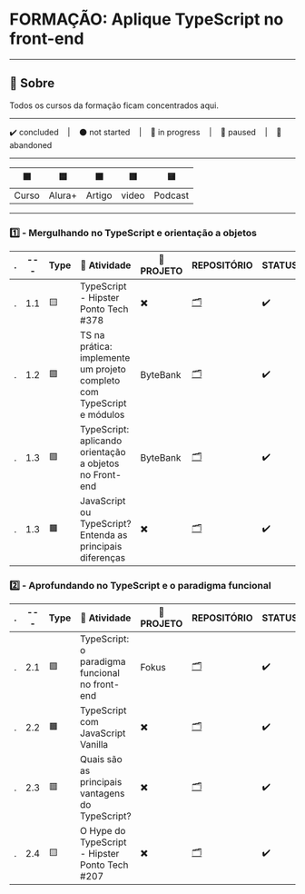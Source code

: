 # FORMAÇÃO: Aplique TypeScript no front-end

---

## 📌 Sobre
  Todos os cursos da formação ficam concentrados aqui.

---

<p>
  ✔️ concluded &nbsp;&nbsp;&nbsp;|&nbsp;&nbsp;&nbsp;
  ⚫ not started &nbsp;&nbsp;&nbsp;|&nbsp;&nbsp;&nbsp;
  🔵 in progress &nbsp;&nbsp;&nbsp;|&nbsp;&nbsp;&nbsp;
  🔶 paused &nbsp;&nbsp;&nbsp;|&nbsp;&nbsp;&nbsp;
  🔴 abandoned 
</p>

---
| 🟪 | 🟦 | 🟫 | 🟥 | 🟨 |
| --- | --- | --- | --- | --- |
| Curso | Alura+ | Artigo | video | Podcast |

---

### 1️⃣ - Mergulhando no TypeScript e orientação a objetos
| . | --- | Type | 📘 Atividade | 🔗 PROJETO | REPOSITÓRIO | STATUS |
| --- | --- | --- | --- | --- | --- | --- |
| . | 1.1 | 🟨 | TypeScript - Hipster Ponto Tech #378 | ✖️ | [🗂️](./notes.md) | ✔️ |
| . | 1.2 | 🟪 | TS na prática: implemente um projeto completo com TypeScript e módulos | ByteBank | [🗂️](./TS_na_Pratica-TS_e_modulos/) | ✔️ |
| . | 1.3 | 🟪 | TypeScript: aplicando orientação a objetos no Front-end | ByteBank | [🗂️](./TS_Aplicando_Orientacao_a_Objetos_No_Front-End/) | ✔️ |
| . | 1.3 | 🟫 | JavaScript ou TypeScript? Entenda as principais diferenças | ✖️ | [🗂️](./notes.md) | ✔️ |


### 2️⃣ - Aprofundando no TypeScript e o paradigma funcional

| . | --- | Type | 📘 Atividade | 🔗 PROJETO | REPOSITÓRIO | STATUS |
| --- | --- | --- | --- | --- | --- | --- |
| . | 2.1 | 🟪 | TypeScript: o paradigma funcional no front-end | Fokus | [🗂️](./TS_Paradigma_Funcional_No_Front-End/) | ✔️ |
| . | 2.2 | 🟫 | TypeScript com JavaScript Vanilla | ✖️ | [🗂️](./notes.md) | ✔️ |
| . | 2.3 | 🟥 | Quais são as principais vantagens do TypeScript? | ✖️ | [🗂️](./notes.md) | ✔️ |
| . | 2.4 | 🟨 | O Hype do TypeScript - Hipster Ponto Tech #207 | ✖️ | [🗂️](./notes.md) | ✔️ |


